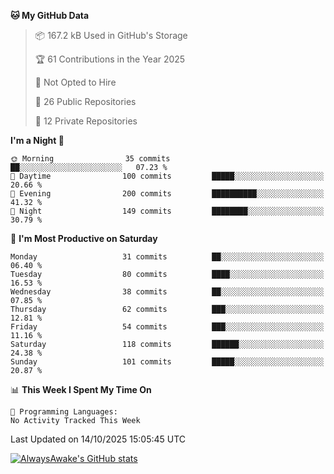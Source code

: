 <!--START_SECTION:waka-->
**🐱 My GitHub Data** 

> 📦 167.2 kB Used in GitHub's Storage 
 > 
> 🏆 61 Contributions in the Year 2025
 > 
> 🚫 Not Opted to Hire
 > 
> 📜 26 Public Repositories 
 > 
> 🔑 12 Private Repositories 
 > 
**I'm a Night 🦉** 

```text
🌞 Morning                35 commits          ██░░░░░░░░░░░░░░░░░░░░░░░   07.23 % 
🌆 Daytime                100 commits         █████░░░░░░░░░░░░░░░░░░░░   20.66 % 
🌃 Evening                200 commits         ██████████░░░░░░░░░░░░░░░   41.32 % 
🌙 Night                  149 commits         ████████░░░░░░░░░░░░░░░░░   30.79 % 
```
📅 **I'm Most Productive on Saturday** 

```text
Monday                   31 commits          ██░░░░░░░░░░░░░░░░░░░░░░░   06.40 % 
Tuesday                  80 commits          ████░░░░░░░░░░░░░░░░░░░░░   16.53 % 
Wednesday                38 commits          ██░░░░░░░░░░░░░░░░░░░░░░░   07.85 % 
Thursday                 62 commits          ███░░░░░░░░░░░░░░░░░░░░░░   12.81 % 
Friday                   54 commits          ███░░░░░░░░░░░░░░░░░░░░░░   11.16 % 
Saturday                 118 commits         ██████░░░░░░░░░░░░░░░░░░░   24.38 % 
Sunday                   101 commits         █████░░░░░░░░░░░░░░░░░░░░   20.87 % 
```


📊 **This Week I Spent My Time On** 

```text
💬 Programming Languages: 
No Activity Tracked This Week
```


 Last Updated on 14/10/2025 15:05:45 UTC
<!--END_SECTION:waka-->

[![AlwaysAwake's GitHub stats](https://github-readme-stats.vercel.app/api?username=AlwaysAwake&show_icons=true&theme=github_dark&count_private=true)](https://github.com/AlwaysAwake/AlwaysAwake)

